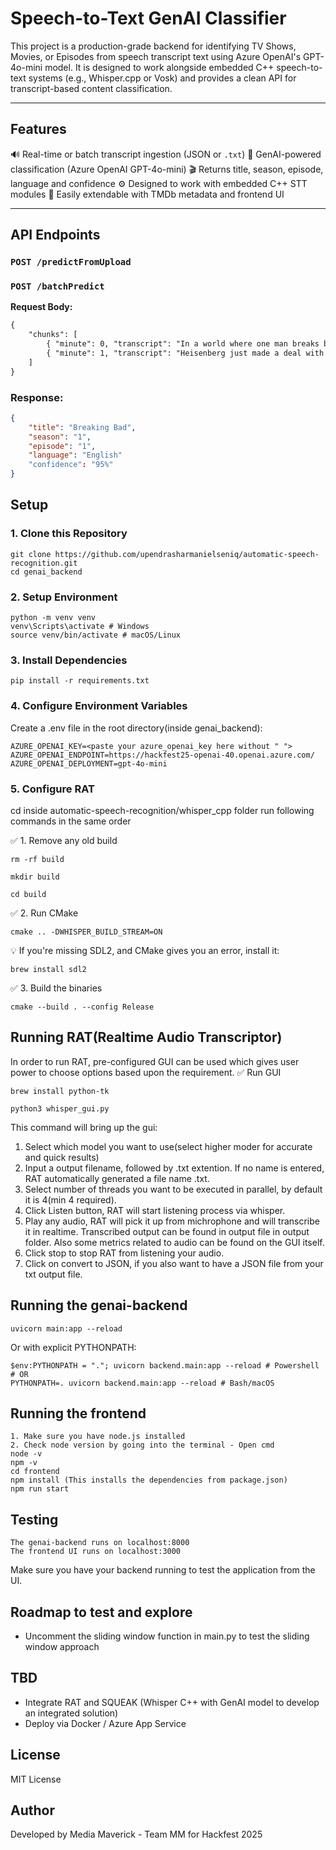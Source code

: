 # Speech-to-Text GenAI Classifier
This project is a production-grade backend for identifying TV Shows, Movies, or Episodes from speech transcript text using Azure OpenAI's GPT-4o-mini model. It is designed to work alongside embedded C++ speech-to-text systems (e.g., Whisper.cpp or Vosk) and provides a clean API for transcript-based content classification.

---

## Features
🔊 Real-time or batch transcript ingestion (JSON or `.txt`)
🧠 GenAI-powered classification (Azure OpenAI GPT-4o-mini)
🎬 Returns title, season, episode, language and confidence
⚙️ Designed to work with embedded C++ STT modules
🧩 Easily extendable with TMDb metadata and frontend UI

---

## API Endpoints
### `POST /predictFromUpload` 
### `POST /batchPredict` 
**Request Body:**
```txt
{
    "chunks": [
        { "minute": 0, "transcript": "In a world where one man breaks bad."},
        { "minute": 1, "transcript": "Heisenberg just made a deal with Tuco."}
    ]
}
```

### Response:
```json
{
    "title": "Breaking Bad",
    "season": "1",
    "episode": "1",
    "language": "English"
    "confidence": "95%"
}
```

## Setup
### 1. Clone this Repository
```
git clone https://github.com/upendrasharmanielseniq/automatic-speech-recognition.git
cd genai_backend
```
### 2. Setup Environment
```
python -m venv venv
venv\Scripts\activate # Windows
source venv/bin/activate # macOS/Linux

```
### 3. Install Dependencies
```
pip install -r requirements.txt
```

### 4. Configure Environment Variables
Create a .env file in the root directory(inside genai_backend):
```
AZURE_OPENAI_KEY=<paste your azure_openai_key here without " ">
AZURE_OPENAI_ENDPOINT=https://hackfest25-openai-40.openai.azure.com/
AZURE_OPENAI_DEPLOYMENT=gpt-4o-mini
```
### 5. Configure RAT
cd inside automatic-speech-recognition/whisper_cpp folder
run following commands in the same order

✅ 1. Remove any old build
```
rm -rf build
```
```
mkdir build
```
```
cd build
```

✅ 2. Run CMake
```
cmake .. -DWHISPER_BUILD_STREAM=ON
```

💡 If you're missing SDL2, and CMake gives you an error, install it:
```
brew install sdl2
```

✅ 3. Build the binaries
```
cmake --build . --config Release
```


## Running RAT(Realtime Audio Transcriptor)
In order to run RAT, pre-configured GUI can be used which gives user power to choose options based upon the requirement.
✅  Run GUI
```
brew install python-tk
```
```
python3 whisper_gui.py
```

This command will bring up the gui:
1. Select which model you want to use(select higher moder for accurate and quick results)
2. Input a output filename, followed by .txt extention. 
   If no name is entered, RAT automatically generated a file name <timestamp>.txt.
3. Select number of threads you want to be executed in parallel, by default it is 4(min 4 required).
4. Click Listen button, RAT will start listening process via whisper.
5. Play any audio, RAT will pick it up from michrophone and will transcribe it in realtime. Transcribed output can be found in output file in output folder. 
Also some metrics related to audio can be found on the GUI itself.
6. Click stop to stop RAT from listening your audio.
7. Click on convert to JSON, if you also want to have a JSON file from your txt output file.


## Running the genai-backend
```
uvicorn main:app --reload
```
Or with explicit PYTHONPATH:
```
$env:PYTHONPATH = "."; uvicorn backend.main:app --reload # Powershell
# OR
PYTHONPATH=. uvicorn backend.main:app --reload # Bash/macOS
```

## Running the frontend
```
1. Make sure you have node.js installed
2. Check node version by going into the terminal - Open cmd
node -v
npm -v
cd frontend
npm install (This installs the dependencies from package.json)
npm run start
```

## Testing

```
The genai-backend runs on localhost:8000
The frontend UI runs on localhost:3000

```
Make sure you have your backend running to test the application from the UI.

## Roadmap to test and explore
- Uncomment the sliding window function in main.py to test the sliding window approach

## TBD
- Integrate RAT and SQUEAK (Whisper C++ with GenAI model to develop an integrated solution)
- Deploy via Docker / Azure App Service

## License
MIT License

## Author
Developed by Media Maverick - Team MM for Hackfest 2025
